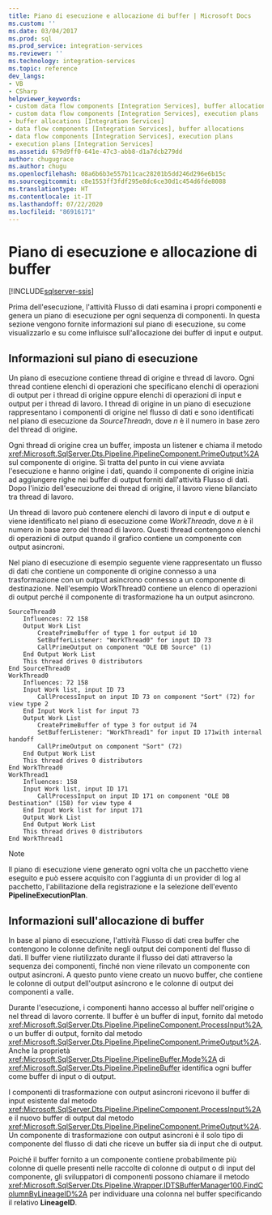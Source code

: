 ```yaml
---
title: Piano di esecuzione e allocazione di buffer | Microsoft Docs
ms.custom: ''
ms.date: 03/04/2017
ms.prod: sql
ms.prod_service: integration-services
ms.reviewer: ''
ms.technology: integration-services
ms.topic: reference
dev_langs:
- VB
- CSharp
helpviewer_keywords:
- custom data flow components [Integration Services], buffer allocations
- custom data flow components [Integration Services], execution plans
- buffer allocations [Integration Services]
- data flow components [Integration Services], buffer allocations
- data flow components [Integration Services], execution plans
- execution plans [Integration Services]
ms.assetid: 679d9ff0-641e-47c3-abb8-d1a7dcb279dd
author: chugugrace
ms.author: chugu
ms.openlocfilehash: 08a6b6b3e557b11cac28201b5dd246d296e6b15c
ms.sourcegitcommit: c8e1553ff3fdf295e8dc6ce30d1c454d6fde8088
ms.translationtype: HT
ms.contentlocale: it-IT
ms.lasthandoff: 07/22/2020
ms.locfileid: "86916171"
---
```

# <a name="execution-plan-and-buffer-allocation"></a>Piano di esecuzione e allocazione di buffer

[!INCLUDE[sqlserver-ssis](../../../includes/applies-to-version/sqlserver-ssis.md)]


  Prima dell'esecuzione, l'attività Flusso di dati esamina i propri componenti e genera un piano di esecuzione per ogni sequenza di componenti. In questa sezione vengono fornite informazioni sul piano di esecuzione, su come visualizzarlo e su come influisce sull'allocazione dei buffer di input e output.  
  
## <a name="understanding-the-execution-plan"></a>Informazioni sul piano di esecuzione  
 Un piano di esecuzione contiene thread di origine e thread di lavoro. Ogni thread contiene elenchi di operazioni che specificano elenchi di operazioni di output per i thread di origine oppure elenchi di operazioni di input e output per i thread di lavoro. I thread di origine in un piano di esecuzione rappresentano i componenti di origine nel flusso di dati e sono identificati nel piano di esecuzione da *SourceThreadn*, dove *n* è il numero in base zero del thread di origine.  
  
 Ogni thread di origine crea un buffer, imposta un listener e chiama il metodo <xref:Microsoft.SqlServer.Dts.Pipeline.PipelineComponent.PrimeOutput%2A> sul componente di origine. Si tratta del punto in cui viene avviata l'esecuzione e hanno origine i dati, quando il componente di origine inizia ad aggiungere righe nei buffer di output forniti dall'attività Flusso di dati. Dopo l'inizio dell'esecuzione dei thread di origine, il lavoro viene bilanciato tra thread di lavoro.  
  
 Un thread di lavoro può contenere elenchi di lavoro di input e di output e viene identificato nel piano di esecuzione come *WorkThreadn*, dove *n* è il numero in base zero del thread di lavoro. Questi thread contengono elenchi di operazioni di output quando il grafico contiene un componente con output asincroni.  
  
 Nel piano di esecuzione di esempio seguente viene rappresentato un flusso di dati che contiene un componente di origine connesso a una trasformazione con un output asincrono connesso a un componente di destinazione. Nell'esempio WorkThread0 contiene un elenco di operazioni di output perché il componente di trasformazione ha un output asincrono.  
  
```  
SourceThread0   
    Influences: 72 158   
    Output Work List   
        CreatePrimeBuffer of type 1 for output id 10   
        SetBufferListener: "WorkThread0" for input ID 73   
        CallPrimeOutput on component "OLE DB Source" (1)   
    End Output Work List   
    This thread drives 0 distributors   
End SourceThread0   
WorkThread0   
    Influences: 72 158   
    Input Work list, input ID 73   
        CallProcessInput on input ID 73 on component "Sort" (72) for view type 2   
    End Input Work list for input 73   
    Output Work List   
        CreatePrimeBuffer of type 3 for output id 74   
        SetBufferListener: "WorkThread1" for input ID 171with internal handoff   
        CallPrimeOutput on component "Sort" (72)   
    End Output Work List   
    This thread drives 0 distributors   
End WorkThread0   
WorkThread1   
    Influences: 158   
    Input Work list, input ID 171  
        CallProcessInput on input ID 171 on component "OLE DB Destination" (158) for view type 4  
    End Input Work list for input 171   
    Output Work List   
    End Output Work List   
    This thread drives 0 distributors   
End WorkThread1  
```  
  
> [!NOTE]  
>  Il piano di esecuzione viene generato ogni volta che un pacchetto viene eseguito e può essere acquisito con l'aggiunta di un provider di log al pacchetto, l'abilitazione della registrazione e la selezione dell'evento **PipelineExecutionPlan**.  
  
## <a name="understanding-buffer-allocation"></a>Informazioni sull'allocazione di buffer  
 In base al piano di esecuzione, l'attività Flusso di dati crea buffer che contengono le colonne definite negli output dei componenti del flusso di dati. Il buffer viene riutilizzato durante il flusso dei dati attraverso la sequenza dei componenti, finché non viene rilevato un componente con output asincroni. A questo punto viene creato un nuovo buffer, che contiene le colonne di output dell'output asincrono e le colonne di output dei componenti a valle.  
  
 Durante l'esecuzione, i componenti hanno accesso al buffer nell'origine o nel thread di lavoro corrente. Il buffer è un buffer di input, fornito dal metodo <xref:Microsoft.SqlServer.Dts.Pipeline.PipelineComponent.ProcessInput%2A>, o un buffer di output, fornito dal metodo <xref:Microsoft.SqlServer.Dts.Pipeline.PipelineComponent.PrimeOutput%2A>. Anche la proprietà <xref:Microsoft.SqlServer.Dts.Pipeline.PipelineBuffer.Mode%2A> di <xref:Microsoft.SqlServer.Dts.Pipeline.PipelineBuffer> identifica ogni buffer come buffer di input o di output.  
  
 I componenti di trasformazione con output asincroni ricevono il buffer di input esistente dal metodo <xref:Microsoft.SqlServer.Dts.Pipeline.PipelineComponent.ProcessInput%2A> e il nuovo buffer di output dal metodo <xref:Microsoft.SqlServer.Dts.Pipeline.PipelineComponent.PrimeOutput%2A>. Un componente di trasformazione con output asincroni è il solo tipo di componente del flusso di dati che riceve un buffer sia di input che di output.  
  
 Poiché il buffer fornito a un componente contiene probabilmente più colonne di quelle presenti nelle raccolte di colonne di output o di input del componente, gli sviluppatori di componenti possono chiamare il metodo <xref:Microsoft.SqlServer.Dts.Pipeline.Wrapper.IDTSBufferManager100.FindColumnByLineageID%2A> per individuare una colonna nel buffer specificando il relativo **LineageID**.  
  
